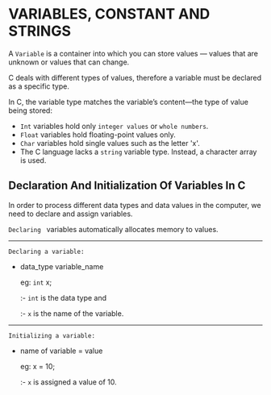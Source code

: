 # VARIABLES, CONSTANT AND STRINGS

A `Variable` is a container into which you can store
values — values that are unknown or values that can change.

C deals with different types of values, therefore a variable must be declared as a specific type.

In C, the variable type matches the variable’s content—the type of value being stored:

- `Int` variables hold only `integer values` or `whole numbers`.
- `Float` variables hold floating-point values only.
- `Char` variables hold single values such as the letter 'x'.
- The C language lacks a `string` variable type.
Instead, a character array is used.

## Declaration And Initialization Of Variables In C

In order to process different data types and data values in the computer, we need to declare and assign variables. 

`Declaring ` variables automatically allocates memory to values. 

----
`Declaring a variable:`

- data_type variable_name

    eg: `int` x;

    :- `int` is the data type and 

    :- `x` is the name of the variable.

----
`Initializing a variable:`


- name of variable = value 

    eg: x = 10; 

    :- `x` is assigned a value of 10. 